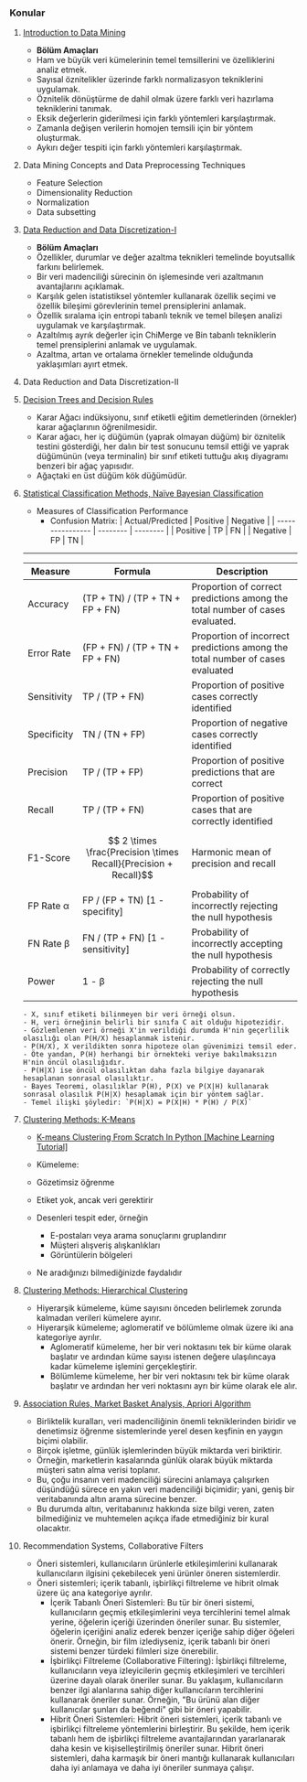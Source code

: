 ### Konular

1.  [Introduction to Data Mining](02DataMining.pdf)

    - **Bölüm Amaçları**
    - Ham ve büyük veri kümelerinin temel temsillerini ve özelliklerini analiz etmek.
    - Sayısal öznitelikler üzerinde farklı normalizasyon tekniklerini uygulamak.
    - Öznitelik dönüştürme de dahil olmak üzere farklı veri hazırlama tekniklerini tanımak.
    - Eksik değerlerin giderilmesi için farklı yöntemleri karşılaştırmak.
    - Zamanla değişen verilerin homojen temsili için bir yöntem oluşturmak.
    - Aykırı değer tespiti için farklı yöntemleri karşılaştırmak.

2.  Data Mining Concepts and Data Preprocessing Techniques

    - Feature Selection
    - Dimensionality Reduction
    - Normalization
    - Data subsetting

3.  [Data Reduction and Data Discretization-I](03DataReduction.pdf)

    - **Bölüm Amaçları**
    - Özellikler, durumlar ve değer azaltma teknikleri temelinde boyutsallık farkını belirlemek.
    - Bir veri madenciliği sürecinin ön işlemesinde veri azaltmanın avantajlarını açıklamak.
    - Karşılık gelen istatistiksel yöntemler kullanarak özellik seçimi ve özellik bileşimi görevlerinin temel prensiplerini anlamak.
    - Özellik sıralama için entropi tabanlı teknik ve temel bileşen analizi uygulamak ve karşılaştırmak.
    - Azaltılmış ayrık değerler için ChiMerge ve Bin tabanlı tekniklerin temel prensiplerini anlamak ve uygulamak.
    - Azaltma, artan ve ortalama örnekler temelinde olduğunda yaklaşımları ayırt etmek.

4.  Data Reduction and Data Discretization-II
5.  [Decision Trees and Decision Rules](05DecisionTree.pdf)

    - Karar Ağacı indüksiyonu, sınıf etiketli eğitim demetlerinden (örnekler) karar ağaçlarının öğrenilmesidir.
    - Karar ağacı, her iç düğümün (yaprak olmayan düğüm) bir öznitelik testini gösterdiği, her dalın bir test sonucunu temsil ettiği ve yaprak düğümünün (veya terminalin) bir sınıf etiketi tuttuğu akış diyagramı benzeri bir ağaç yapısıdır.
    - Ağaçtaki en üst düğüm kök düğümüdür.

6.  [Statistical Classification Methods, Naïve Bayesian Classification](04NaiveBayes.pdf)

    - Measures of Classification Performance
      - Confusion Matrix:
        | Actual/Predicted | Positive | Negative |
        | ---------------- | -------- | -------- |
        | Positive | TP | FN |
        | Negative | FP | TN |

    ***

    | Measure     | Formula                                                          | Description                                                                   |
    | ----------- | ---------------------------------------------------------------- | ----------------------------------------------------------------------------- |
    | Accuracy    | (TP + TN) / (TP + TN + FP + FN)                                  | Proportion of correct predictions among the total number of cases evaluated.  |
    | Error Rate  | (FP + FN) / (TP + TN + FP + FN)                                  | Proportion of incorrect predictions among the total number of cases evaluated |
    | Sensitivity | TP / (TP + FN)                                                   | Proportion of positive cases correctly identified                             |
    | Specificity | TN / (TN + FP)                                                   | Proportion of negative cases correctly identified                             |
    | Precision   | TP / (TP + FP)                                                   | Proportion of positive predictions that are correct                           |
    | Recall      | TP / (TP + FN)                                                   | Proportion of positive cases that are correctly identified                    |
    | F1-Score    | $$ 2 \times \frac{Precision \times Recall}{Precision + Recall}$$ | Harmonic mean of precision and recall                                         |
    | FP Rate α   | FP / (FP + TN) [1 - specifity]                                   | Probability of incorrectly rejecting the null hypothesis                      |
    | FN Rate β   | FN / (TP + FN) [1 - sensitivity]                                 | Probability of incorrectly accepting the null hypothesis                      |
    | Power       | 1 - β                                                            | Probability of correctly rejecting the null hypothesis                        |

        - X, sınıf etiketi bilinmeyen bir veri örneği olsun.
        - H, veri örneğinin belirli bir sınıfa C ait olduğu hipotezidir.
        - Gözlemlenen veri örneği X'in verildiği durumda H'nin geçerlilik olasılığı olan P(H/X) hesaplanmak istenir.
        - P(H/X), X verildikten sonra hipoteze olan güvenimizi temsil eder.
        - Öte yandan, P(H) herhangi bir örnekteki veriye bakılmaksızın H'nin öncül olasılığıdır.
        - P(H|X) ise öncül olasılıktan daha fazla bilgiye dayanarak hesaplanan sonrasal olasılıktır.
        - Bayes Teoremi, olasılıklar P(H), P(X) ve P(X|H) kullanarak sonrasal olasılık P(H|X) hesaplamak için bir yöntem sağlar.
        - Temel ilişki şöyledir: `P(H|X) = P(X|H) * P(H) / P(X)`

7.  [Clustering Methods: K-Means](06K-means-clustering.pdf)

    - [K-means Clustering From Scratch In Python [Machine Learning Tutorial]](https://youtu.be/lX-3nGHDhQg)

    - Kümeleme:
    - Gözetimsiz öğrenme
    - Etiket yok, ancak veri gerektirir
    - Desenleri tespit eder, örneğin

      - E-postaları veya arama sonuçlarını gruplandırır
      - Müşteri alışveriş alışkanlıkları
      - Görüntülerin bölgeleri

    - Ne aradığınızı bilmediğinizde faydalıdır

8.  [Clustering Methods: Hierarchical Clustering](ch8-Cluster-Analysis.pdf)

    - Hiyerarşik kümeleme, küme sayısını önceden belirlemek zorunda kalmadan verileri kümelere ayırır.
    - Hiyerarşik kümeleme; aglomeratif ve bölümleme olmak üzere iki ana kategoriye ayrılır.
      - Aglomeratif kümeleme, her bir veri noktasını tek bir küme olarak başlatır ve ardından küme sayısı istenen değere ulaşılıncaya kadar kümeleme işlemini gerçekleştirir.
      - Bölümleme kümeleme, her bir veri noktasını tek bir küme olarak başlatır ve ardından her veri noktasını ayrı bir küme olarak ele alır.

9.  [Association Rules, Market Basket Analysis, Apriori Algorithm](08AssociationRules.pdf)

    - Birliktelik kuralları, veri madenciliğinin önemli tekniklerinden biridir ve denetimsiz öğrenme sistemlerinde yerel desen keşfinin en yaygın biçimi olabilir.
    - Birçok işletme, günlük işlemlerinden büyük miktarda veri biriktirir.
    - Örneğin, marketlerin kasalarında günlük olarak büyük miktarda müşteri satın alma verisi toplanır.
    - Bu, çoğu insanın veri madenciliği sürecini anlamaya çalışırken düşündüğü sürece en yakın veri madenciliği biçimidir; yani, geniş bir veritabanında altın arama sürecine benzer.
    - Bu durumda altın, veritabanınız hakkında size bilgi veren, zaten bilmediğiniz ve muhtemelen açıkça ifade etmediğiniz bir kural olacaktır.

10. Recommendation Systems, Collaborative Filters
    - Öneri sistemleri, kullanıcıların ürünlerle etkileşimlerini kullanarak kullanıcıların ilgisini çekebilecek yeni ürünler öneren sistemlerdir.
    - Öneri sistemleri; içerik tabanlı, işbirlikçi filtreleme ve hibrit olmak üzere üç ana kategoriye ayrılır.
      - İçerik Tabanlı Öneri Sistemleri: Bu tür bir öneri sistemi, kullanıcıların geçmiş etkileşimlerini veya tercihlerini temel almak yerine, öğelerin içeriği üzerinden öneriler sunar. Bu sistemler, öğelerin içeriğini analiz ederek benzer içeriğe sahip diğer öğeleri önerir. Örneğin, bir film izlediyseniz, içerik tabanlı bir öneri sistemi benzer türdeki filmleri size önerebilir.
      - İşbirlikçi Filtreleme (Collaborative Filtering): İşbirlikçi filtreleme, kullanıcıların veya izleyicilerin geçmiş etkileşimleri ve tercihleri üzerine dayalı olarak öneriler sunar. Bu yaklaşım, kullanıcıların benzer ilgi alanlarına sahip diğer kullanıcıların tercihlerini kullanarak öneriler sunar. Örneğin, "Bu ürünü alan diğer kullanıcılar şunları da beğendi" gibi bir öneri yapabilir.
      - Hibrit Öneri Sistemleri: Hibrit öneri sistemleri, içerik tabanlı ve işbirlikçi filtreleme yöntemlerini birleştirir. Bu şekilde, hem içerik tabanlı hem de işbirlikçi filtreleme avantajlarından yararlanarak daha kesin ve kişiselleştirilmiş öneriler sunar. Hibrit öneri sistemleri, daha karmaşık bir öneri mantığı kullanarak kullanıcıları daha iyi anlamaya ve daha iyi öneriler sunmaya çalışır.
